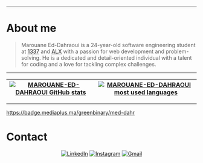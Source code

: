------------
# About me

> Marouane Ed-Dahraoui is a 24-year-old software engineering student at [1337](https://1337.ma/) and [ALX](https://www.alxafrica.com/) with a passion for web development and problem-solving. He is a dedicated and detail-oriented individual with a talent for coding and a love for tackling complex challenges.

---------------
| [![MAROUANE-ED-DAHRAOUI GitHub stats](https://github-readme-stats-git-masterrstaa-rickstaa.vercel.app/api?username=MAROUANE-ED-DAHRAOUI&count_private=true&show_icons=true&hide=issues&hide_border=true&theme=jolly)](https://github.com/MAROUANE-ED-DAHRAOUI?tab=repositories) | [![MAROUANE-ED-DAHRAOUI most used languages](https://github-readme-stats-git-masterrstaa-rickstaa.vercel.app/api/top-langs/?username=MAROUANE-ED-DAHRAOUI&layout=compact&hide_border=true&theme=jolly)](https://github.com/MAROUANE-ED-DAHRAOUI?tab=repositories) |
|:-:|:-:|


---------------
https://badge.mediaplus.ma/greenbinary/med-dahr
# Contact

<div align="center">
  
[![LinkedIn](https://img.shields.io/badge/linkedin-%230077B5.svg?style=for-the-badge&logo=linkedin&logoColor=white)](https://www.linkedin.com/in/marouane-ed-dahraoui-b32088266/)
[![Instagram](https://img.shields.io/badge/Instagram-%23E4405F.svg?style=for-the-badge&logo=Instagram&logoColor=white)](https://www.instagram.com/mr1_dho/)
[![Gmail](https://img.shields.io/badge/Gmail-D14836?style=for-the-badge&logo=gmail&logoColor=white)](mailto:eddahraouimarouane@gmail.com)

</div>
